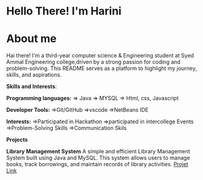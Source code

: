 # Hello There! I'm Harini
About me
=
Hai there! I'm a third-year computer science & Engineering student at Syed Ammal Engineering college,driven by a strong passion for coding and problem-solving.
This README serves as a platform to highlight my journey, skills, and aspirations.

**Skills and Interests**:

**Programming languages:**
   => Java 
   => MYSQL
   => Html, css, Javascript

**Developer Tools:**
   =>Git/GitHub
   =>vscode
   =>NetBeans IDE

**Interests:**
  =>Participated in Hackathon
  =>participated in intercollege Events
  =>Problem-Solving Skills
  =>Communication Skils

**Projects**

**Library Management System**
A simple and efficient Library Management System built using Java and MySQL. This system allows users to manage books, track borrowings, and maintain records of library activities.
[Projet Link](https://github.com/harinibalaji3/librarymanagements)



   
